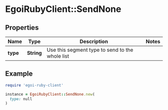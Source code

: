 # EgoiRubyClient::SendNone

## Properties

| Name | Type | Description | Notes |
| ---- | ---- | ----------- | ----- |
| **type** | **String** | Use this segment type to send to the whole list |  |

## Example

```ruby
require 'egoi-ruby-client'

instance = EgoiRubyClient::SendNone.new(
  type: null
)
```

